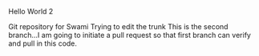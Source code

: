  

Hello World 2

Git repository for Swami
Trying to edit the trunk
This is the second branch...I am going to initiate a pull request so that first branch can verify and pull in this code.
